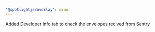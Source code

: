 ```yaml
---
'@spotlightjs/overlay': minor
---
```


Added Developer Info tab to check the envelopes recived from Sentry
